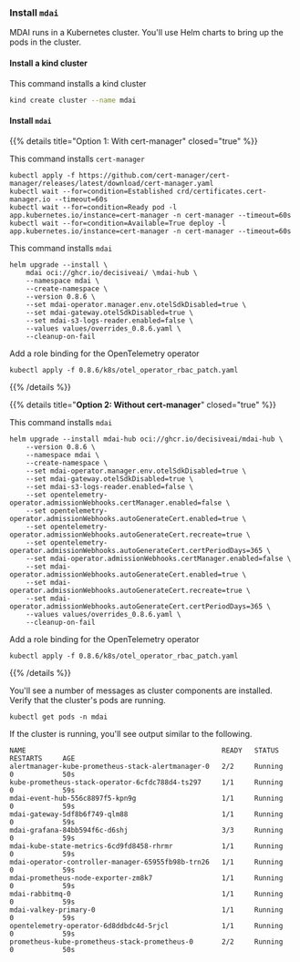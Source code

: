### Install `mdai`

MDAI runs in a Kubernetes cluster. You'll use Helm charts to bring up the pods in the cluster.


#### Install a kind cluster

This command installs a kind cluster

```bash
kind create cluster --name mdai
```

#### Install `mdai`


{{% details title="Option 1: With cert-manager" closed="true" %}}

This command installs `cert-manager`

```
kubectl apply -f https://github.com/cert-manager/cert-manager/releases/latest/download/cert-manager.yaml
kubectl wait --for=condition=Established crd/certificates.cert-manager.io --timeout=60s
kubectl wait --for=condition=Ready pod -l app.kubernetes.io/instance=cert-manager -n cert-manager --timeout=60s
kubectl wait --for=condition=Available=True deploy -l app.kubernetes.io/instance=cert-manager -n cert-manager --timeout=60s
```

This command installs `mdai`

```
helm upgrade --install \
    mdai oci://ghcr.io/decisiveai/ \mdai-hub \
    --namespace mdai \
    --create-namespace \
    --version 0.8.6 \
    --set mdai-operator.manager.env.otelSdkDisabled=true \
    --set mdai-gateway.otelSdkDisabled=true \
    --set mdai-s3-logs-reader.enabled=false \
    --values values/overrides_0.8.6.yaml \
    --cleanup-on-fail
```

Add a role binding for the OpenTelemetry operator

```
kubectl apply -f 0.8.6/k8s/otel_operator_rbac_patch.yaml
```

{{% /details %}}


{{% details title="**Option 2: Without cert-manager**" closed="true" %}}

This command installs `mdai`

```
helm upgrade --install mdai-hub oci://ghcr.io/decisiveai/mdai-hub \
    --version 0.8.6 \
    --namespace mdai \
    --create-namespace \
    --set mdai-operator.manager.env.otelSdkDisabled=true \
    --set mdai-gateway.otelSdkDisabled=true \
    --set mdai-s3-logs-reader.enabled=false \
    --set opentelemetry-operator.admissionWebhooks.certManager.enabled=false \
    --set opentelemetry-operator.admissionWebhooks.autoGenerateCert.enabled=true \
    --set opentelemetry-operator.admissionWebhooks.autoGenerateCert.recreate=true \
    --set opentelemetry-operator.admissionWebhooks.autoGenerateCert.certPeriodDays=365 \
    --set mdai-operator.admissionWebhooks.certManager.enabled=false \
    --set mdai-operator.admissionWebhooks.autoGenerateCert.enabled=true \
    --set mdai-operator.admissionWebhooks.autoGenerateCert.recreate=true \
    --set mdai-operator.admissionWebhooks.autoGenerateCert.certPeriodDays=365 \
    --values values/overrides_0.8.6.yaml \
    --cleanup-on-fail
```

Add a role binding for the OpenTelemetry operator

```
kubectl apply -f 0.8.6/k8s/otel_operator_rbac_patch.yaml
```

{{% /details %}}


You'll see a number of messages as cluster components are installed. Verify that the cluster's pods are running.

```
kubectl get pods -n mdai
```

If the cluster is running, you'll see output similar to the following.

```
NAME                                                READY   STATUS    RESTARTS     AGE
alertmanager-kube-prometheus-stack-alertmanager-0   2/2     Running   0            50s
kube-prometheus-stack-operator-6cfdc788d4-ts297     1/1     Running   0            59s
mdai-event-hub-556c8897f5-kpn9g                     1/1     Running   0            59s
mdai-gateway-5df8b6f749-qlm88                       1/1     Running   0            59s
mdai-grafana-84bb594f6c-d6shj                       3/3     Running   0            59s
mdai-kube-state-metrics-6cd9fd8458-rhrmr            1/1     Running   0            59s
mdai-operator-controller-manager-65955fb98b-trn26   1/1     Running   0            59s
mdai-prometheus-node-exporter-zm8k7                 1/1     Running   0            59s
mdai-rabbitmq-0                                     1/1     Running   0            59s
mdai-valkey-primary-0                               1/1     Running   0            59s
opentelemetry-operator-6d8ddbdc4d-5rjcl             1/1     Running   0            59s
prometheus-kube-prometheus-stack-prometheus-0       2/2     Running   0            50s
```
